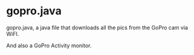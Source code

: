 gopro.java
==========

gopro.java, a java file that downloads all the pics from the GoPro cam via WiFI.

And also a GoPro Activity monitor.
